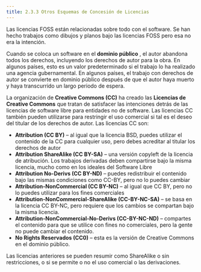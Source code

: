 ```yaml
---
title: 2.3.3 Otros Esquemas de Concesión de Licencias
---
```


Las licencias FOSS están relacionadas sobre todo con el software. Se han hecho trabajos como dibujos y planos bajo las licencias FOSS pero esa no era la intención.

Cuando se coloca un software en el **dominio público** , el autor abandona todos los derechos, incluyendo los derechos de autor para la obra. En algunos países, esto es un valor predeterminado si el trabajo lo ha realizado una agencia gubernamental. En algunos países, el trabajo con derechos de autor se convierte en dominio público después de que el autor haya muerto y haya transcurrido un largo periodo de espera.

La organización de **Creative Commons (CC)** ha creado las **Licencias de Creative Commons** que tratan de satisfacer las intenciones detrás de las licencias de software libre para entidades no de software. Las licencias CC también pueden utilizarse para restringir el uso comercial si tal es el deseo del titular de los derechos de autor. Las licencias CC son:

* **Attribution (CC BY)** – al igual que la licencia BSD, puedes utilizar el contenido de la CC para cualquier uso, pero debes acreditar al titular los derechos de autor
* **Attribution ShareAlike (CC BY-SA)** – una versión copyleft de la licencia de atribución. Los trabajos derivadas deben compartirse bajo la misma licencia, mucho como en los ideales del Software Libre
* **Attribution No-Derivs (CC BY-ND)** – puedes redistribuir el contenido bajo las mismas condiciones como CC-BY, pero no lo puedes cambiar
* **Attribution-NonCommercial (CC BY-NC)** – al igual que CC BY, pero no lo puedes utilizar para los fines comerciales
* **Attribution-NonCommercial-ShareAlike (CC-BY-NC-SA)** – se basa en la licencia CC BY-NC, pero requiere que los cambios se compartan bajo la misma licencia.
* **Attribution-NonCommercial-No-Derivs (CC-BY-NC-ND)** – compartes el contenido para que se utilice con fines no comerciales, pero la gente no puede cambiar el contenido.
* **No Rights Reservados (CC0)** – esta es la versión de Creative Commons en el dominio público.

Las licencias anteriores se pueden resumir como ShareAlike o sin restricciones, o si se permite o no el uso comercial o las derivaciones.
